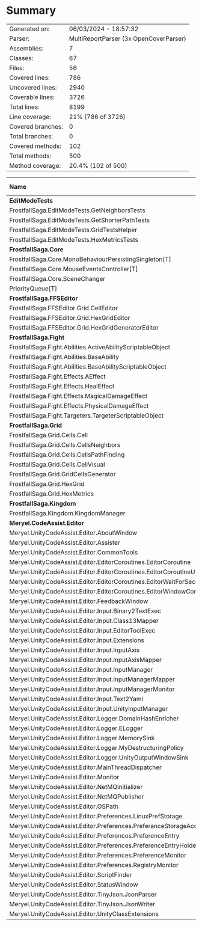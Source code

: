 ﻿# Summary
|||
|:---|:---|
| Generated on: | 06/03/2024 - 18:57:32 |
| Parser: | MultiReportParser (3x OpenCoverParser) |
| Assemblies: | 7 |
| Classes: | 67 |
| Files: | 56 |
| Covered lines: | 786 |
| Uncovered lines: | 2940 |
| Coverable lines: | 3726 |
| Total lines: | 8199 |
| Line coverage: | 21% (786 of 3726) |
| Covered branches: | 0 |
| Total branches: | 0 |
| Covered methods: | 102 |
| Total methods: | 500 |
| Method coverage: | 20.4% (102 of 500) |

|**Name**|**Covered**|**Uncovered**|**Coverable**|**Total**|**Line coverage**|**Covered**|**Total**|**Branch coverage**|**Covered**|**Total**|**Method coverage**|
|:---|---:|---:|---:|---:|---:|---:|---:|---:|---:|---:|---:|
|**EditModeTests**|**563**|**0**|**563**|**1345**|**100%**|**0**|**0**|****|**56**|**56**|**100%**|
|FrostfallSaga.EditModeTests.GetNeighborsTests|231|0|231|495|100%|0|0||19|19|100%|
|FrostfallSaga.EditModeTests.GetShorterPathTests|287|0|287|752|100%|0|0||32|32|100%|
|FrostfallSaga.EditModeTests.GridTestsHelper|27|0|27|48|100%|0|0||2|2|100%|
|FrostfallSaga.EditModeTests.HexMetricsTests|18|0|18|50|100%|0|0||3|3|100%|
|**FrostfallSaga.Core**|**24**|**93**|**117**|**219**|**20.5%**|**0**|**0**|****|**5**|**16**|**31.2%**|
|FrostfallSaga.Core.MonoBehaviourPersistingSingleton[T]|0|32|32|53|0%|0|0||0|5|0%|
|FrostfallSaga.Core.MouseEventsController[T]|2|57|59|117|3.3%|0|0||1|6|16.6%|
|FrostfallSaga.Core.SceneChanger|0|3|3|13|0%|0|0||0|1|0%|
|PriorityQueue[T]|22|1|23|36|95.6%|0|0||4|4|100%|
|**FrostfallSaga.FFSEditor**|**0**|**45**|**45**|**89**|**0%**|**0**|**0**|****|**0**|**3**|**0%**|
|FrostfallSaga.FFSEditor.Grid.CellEditor|0|16|16|31|0%|0|0||0|1|0%|
|FrostfallSaga.FFSEditor.Grid.HexGridEditor|0|13|13|26|0%|0|0||0|1|0%|
|FrostfallSaga.FFSEditor.Grid.HexGridGeneratorEditor|0|16|16|32|0%|0|0||0|1|0%|
|**FrostfallSaga.Fight**|**0**|**44**|**44**|**164**|**0%**|**0**|**0**|****|**0**|**37**|**0%**|
|FrostfallSaga.Fight.Abilities.ActiveAbilityScriptableObject|0|2|2|16|0%|0|0||0|4|0%|
|FrostfallSaga.Fight.Abilities.BaseAbility|0|23|23|46|0%|0|0||0|4|0%|
|FrostfallSaga.Fight.Abilities.BaseAbilityScriptableObject|0|4|4|17|0%|0|0||0|8|0%|
|FrostfallSaga.Fight.Effects.AEffect|0|2|2|15|0%|0|0||0|4|0%|
|FrostfallSaga.Fight.Effects.HealEffect|0|3|3|18|0%|0|0||0|3|0%|
|FrostfallSaga.Fight.Effects.MagicalDamageEffect|0|4|4|19|0%|0|0||0|5|0%|
|FrostfallSaga.Fight.Effects.PhysicalDamageEffect|0|3|3|18|0%|0|0||0|3|0%|
|FrostfallSaga.Fight.Targeters.TargeterScriptableObject|0|3|3|15|0%|0|0||0|6|0%|
|**FrostfallSaga.Grid**|**104**|**153**|**257**|**501**|**40.4%**|**0**|**0**|****|**26**|**59**|**44%**|
|FrostfallSaga.Grid.Cells.Cell|24|21|45|82|53.3%|0|0||13|16|81.2%|
|FrostfallSaga.Grid.Cells.CellsNeighbors|23|0|23|75|100%|0|0||3|3|100%|
|FrostfallSaga.Grid.Cells.CellsPathFinding|49|0|49|86|100%|0|0||4|4|100%|
|FrostfallSaga.Grid.Cells.CellVisual|0|10|10|40|0%|0|0||0|5|0%|
|FrostfallSaga.Grid.GridCellsGenerator|0|58|58|96|0%|0|0||0|7|0%|
|FrostfallSaga.Grid.HexGrid|1|30|31|56|3.2%|0|0||3|17|17.6%|
|FrostfallSaga.Grid.HexMetrics|7|34|41|66|17%|0|0||3|7|42.8%|
|**FrostfallSaga.Kingdom**|**0**|**41**|**41**|**71**|**0%**|**0**|**0**|****|**0**|**5**|**0%**|
|FrostfallSaga.Kingdom.KingdomManager|0|41|41|71|0%|0|0||0|5|0%|
|**Meryel.CodeAssist.Editor**|**95**|**2564**|**2659**|**8980**|**3.5%**|**0**|**0**|****|**15**|**324**|**4.6%**|
|Meryel.UnityCodeAssist.Editor.AboutWindow|0|22|22|65|0%|0|0||0|3|0%|
|Meryel.UnityCodeAssist.Editor.Assister|0|45|45|263|0%|0|0||0|8|0%|
|Meryel.UnityCodeAssist.Editor.CommonTools|0|37|37|115|0%|0|0||0|5|0%|
|Meryel.UnityCodeAssist.Editor.EditorCoroutines.EditorCoroutine|0|85|85|157|0%|0|0||0|8|0%|
|Meryel.UnityCodeAssist.Editor.EditorCoroutines.EditorCoroutineUtility|0|13|13|128|0%|0|0||0|3|0%|
|Meryel.UnityCodeAssist.Editor.EditorCoroutines.EditorWaitForSeconds|0|5|5|49|0%|0|0||0|2|0%|
|Meryel.UnityCodeAssist.Editor.EditorCoroutines.EditorWindowCoroutineExtension|0|21|21|109|0%|0|0||0|2|0%|
|Meryel.UnityCodeAssist.Editor.FeedbackWindow|0|55|55|105|0%|0|0||0|3|0%|
|Meryel.UnityCodeAssist.Editor.Input.Binary2TextExec|0|15|15|141|0%|0|0||0|3|0%|
|Meryel.UnityCodeAssist.Editor.Input.Class13Mapper|0|1|1|405|0%|0|0||0|2|0%|
|Meryel.UnityCodeAssist.Editor.Input.EditorToolExec|0|32|32|141|0%|0|0||0|3|0%|
|Meryel.UnityCodeAssist.Editor.Input.Extensions|0|45|45|356|0%|0|0||0|2|0%|
|Meryel.UnityCodeAssist.Editor.Input.InputAxis|0|21|21|405|0%|0|0||0|18|0%|
|Meryel.UnityCodeAssist.Editor.Input.InputAxisMapper|0|16|16|405|0%|0|0||0|32|0%|
|Meryel.UnityCodeAssist.Editor.Input.InputManager|0|18|18|405|0%|0|0||0|8|0%|
|Meryel.UnityCodeAssist.Editor.Input.InputManagerMapper|0|4|4|405|0%|0|0||0|8|0%|
|Meryel.UnityCodeAssist.Editor.Input.InputManagerMonitor|0|35|35|146|0%|0|0||0|5|0%|
|Meryel.UnityCodeAssist.Editor.Input.Text2Yaml|0|115|115|210|0%|0|0||0|1|0%|
|Meryel.UnityCodeAssist.Editor.Input.UnityInputManager|0|151|151|405|0%|0|0||0|10|0%|
|Meryel.UnityCodeAssist.Editor.Logger.DomainHashEnricher|3|4|7|31|42.8%|0|0||1|2|50%|
|Meryel.UnityCodeAssist.Editor.Logger.ELogger|0|73|73|186|0%|0|0||0|17|0%|
|Meryel.UnityCodeAssist.Editor.Logger.MemorySink|7|70|77|131|9%|0|0||1|7|14.2%|
|Meryel.UnityCodeAssist.Editor.Logger.MyDestructuringPolicy|5|4|9|186|55.5%|0|0||1|1|100%|
|Meryel.UnityCodeAssist.Editor.Logger.UnityOutputWindowSink|0|15|15|47|0%|0|0||0|2|0%|
|Meryel.UnityCodeAssist.Editor.MainThreadDispatcher|3|8|11|35|27.2%|0|0||1|3|33.3%|
|Meryel.UnityCodeAssist.Editor.Monitor|23|122|145|256|15.8%|0|0||4|15|26.6%|
|Meryel.UnityCodeAssist.Editor.NetMQInitializer|0|43|43|95|0%|0|0||0|9|0%|
|Meryel.UnityCodeAssist.Editor.NetMQPublisher|19|358|377|792|5%|0|0||4|50|8%|
|Meryel.UnityCodeAssist.Editor.OSPath|0|23|23|115|0%|0|0||0|20|0%|
|Meryel.UnityCodeAssist.Editor.Preferences.LinuxPrefStorage|0|27|27|287|0%|0|0||0|6|0%|
|Meryel.UnityCodeAssist.Editor.Preferences.PreferanceStorageAccessor|0|23|23|287|0%|0|0||0|4|0%|
|Meryel.UnityCodeAssist.Editor.Preferences.PreferenceEntry|0|7|7|60|0%|0|0||0|1|0%|
|Meryel.UnityCodeAssist.Editor.Preferences.PreferenceEntryHolder|0|9|9|60|0%|0|0||0|2|0%|
|Meryel.UnityCodeAssist.Editor.Preferences.PreferenceMonitor|0|187|187|370|0%|0|0||0|15|0%|
|Meryel.UnityCodeAssist.Editor.Preferences.RegistryMonitor|0|138|138|339|0%|0|0||0|16|0%|
|Meryel.UnityCodeAssist.Editor.ScriptFinder|4|157|161|307|2.4%|0|0||1|5|20%|
|Meryel.UnityCodeAssist.Editor.StatusWindow|0|33|33|81|0%|0|0||0|3|0%|
|Meryel.UnityCodeAssist.Editor.TinyJson.JsonParser|0|255|255|376|0%|0|0||0|7|0%|
|Meryel.UnityCodeAssist.Editor.TinyJson.JsonWriter|31|125|156|202|19.8%|0|0||2|3|66.6%|
|Meryel.UnityCodeAssist.Editor.UnityClassExtensions|0|147|147|322|0%|0|0||0|10|0%|
